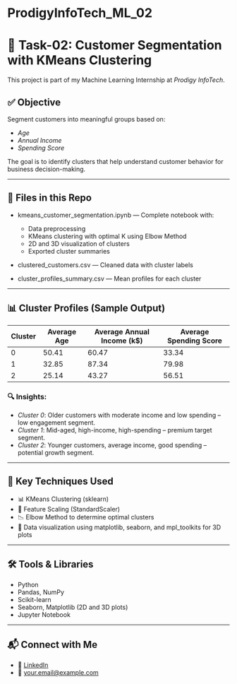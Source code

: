 # ProdigyInfoTech_ML_02
# 🧠 Task-02: Customer Segmentation with KMeans Clustering
This project is part of my Machine Learning Internship at *Prodigy InfoTech*.

## ✅ Objective
Segment customers into meaningful groups based on:

- *Age*
- *Annual Income*
- *Spending Score*

The goal is to identify clusters that help understand customer behavior for business decision-making.

---

## 📁 Files in this Repo
- kmeans_customer_segmentation.ipynb — Complete notebook with:
  - Data preprocessing
  - KMeans clustering with optimal K using Elbow Method
  - 2D and 3D visualization of clusters
  - Exported cluster summaries

- clustered_customers.csv — Cleaned data with cluster labels  
- cluster_profiles_summary.csv — Mean profiles for each cluster  

---

## 📊 Cluster Profiles (Sample Output)

| Cluster | Average Age | Average Annual Income (k$) | Average Spending Score |
|---------|-------------|----------------------------|------------------------|
| 0       | 50.41       | 60.47                      | 33.34                  |
| 1       | 32.85       | 87.34                      | 79.98                  |
| 2       | 25.14       | 43.27                      | 56.51                  |

### 🔍 Insights:
- *Cluster 0*: Older customers with moderate income and low spending – low engagement segment.
- *Cluster 1*: Mid-aged, high-income, high-spending – premium target segment.
- *Cluster 2*: Younger customers, average income, good spending – potential growth segment.

---

## 📌 Key Techniques Used
- 📊 KMeans Clustering (sklearn)
- 📏 Feature Scaling (StandardScaler)
- 📉 Elbow Method to determine optimal clusters
- 📌 Data visualization using matplotlib, seaborn, and mpl_toolkits for 3D plots

---

## 🛠 Tools & Libraries
- Python
- Pandas, NumPy
- Scikit-learn
- Seaborn, Matplotlib (2D and 3D plots)
- Jupyter Notebook

---

## 📬 Connect with Me
- 🔗 [LinkedIn](#)
- 📧 your.email@example.com
